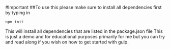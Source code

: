 #Important
##To use this please make sure to install all dependencies first by typing in

```
npm init
```
This will install all dependencies that are listed in the package.json file
This is just a demo and for educational purposes primarily for me but you can try and read along if you wish on how to get started with gulp.
